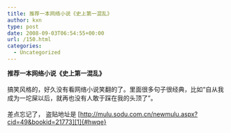 ```yaml
---
title: 推荐一本网络小说《史上第一混乱》
author: kxn
type: post
date: 2008-09-03T06:54:55+00:00
url: /150.html
categories:
  - Uncategorized
---
```


<b id="o-cc">推荐一本网络小说《史上第一混乱》</b><br id="llpp" /><br id="llpp0" />搞笑风格的，好久没有看网络小说笑翻的了。里面很多句子很经典，比如“自从我成为一坨屎以后，就再也没有人敢于踩在我的头顶了”。<br id="fyo2" /><br id="fyo20" />差点忘记了， 盗贴地址是 [http://mulu.sodu.com.cn/newmulu.aspx?cid=49&bookid=21773][1]{#hwqe}<br id="f9fu" /><br id="dxk0" /><br id="oaik" />

[1]: http://mulu.sodu.com.cn/newmulu.aspx?cid=49&bookid=21773 "http://mulu.sodu.com.cn/newmulu.aspx?cid=49&bookid=21773"

